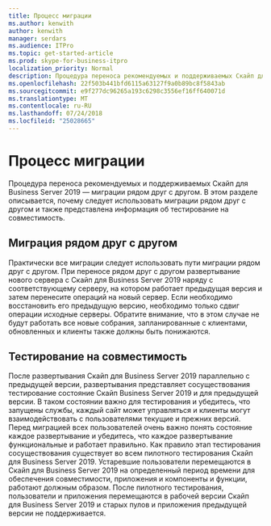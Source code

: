 ```yaml
---
title: Процесс миграции
ms.author: kenwith
author: kenwith
manager: serdars
ms.audience: ITPro
ms.topic: get-started-article
ms.prod: skype-for-business-itpro
localization_priority: Normal
description: Процедура переноса рекомендуемых и поддерживаемых Скайп для Business Server 2019 — миграции рядом друг с другом. В этом разделе описывается, почему следует использовать миграции рядом друг с другом и также представлена информация об тестирование на совместимость.
ms.openlocfilehash: 22f503b441bfd6115a63127f9a0b89bc8f5843ab
ms.sourcegitcommit: e9f277dc96265a193c6298c3556ef16ff640071d
ms.translationtype: MT
ms.contentlocale: ru-RU
ms.lasthandoff: 07/24/2018
ms.locfileid: "25028665"
---
```

# <a name="migration-process"></a>Процесс миграции

Процедура переноса рекомендуемых и поддерживаемых Скайп для Business Server 2019 — миграции рядом друг с другом. В этом разделе описывается, почему следует использовать миграции рядом друг с другом и также представлена информация об тестирование на совместимость.
  
## <a name="side-by-side-migration"></a>Миграция рядом друг с другом

Практически все миграции следует использовать пути миграции рядом друг с другом. При переносе рядом друг с другом развертывание нового сервера с Скайп для Business Server 2019 наряду с соответствующему серверу, на котором работает предыдущая версия и затем перенесите операций на новый сервер. Если необходимо восстановить его предыдущую версию, необходимо только сдвиг операции исходные серверы. Обратите внимание, что в этом случае не будут работать все новые собрания, запланированные с клиентами, обновленных и клиенты также должны быть понижаются.
  
## <a name="coexistence-testing"></a>Тестирование на совместимость

После развертывания Скайп для Business Server 2019 параллельно с предыдущей версии, развертывания представляет сосуществования тестирование состояние Скайп Business Server 2019 и для предыдущей версии. В таком состоянии важно для тестирования и убедитесь, что запущены службы, каждый сайт может управляться и клиенты могут взаимодействовать с пользователями текущие и прежних версий. Перед миграцией всех пользователей очень важно понять состояние каждое развертывание и убедитесь, что каждое развертывание функциональные и работает правильно. Как правило этап тестирования сосуществования существует во всем пилотного тестирования Скайп для Business Server 2019. Устаревшие пользователи перемещаются в Скайп для Business Server 2019 на определенный период времени для обеспечения совместимости, приложения и компоненты и функции, работают должным образом. После пилотного тестирования, пользователи и приложения перемещаются в рабочей версии Скайп для Business Server 2019 и старых пулов и приложения предыдущей версии не поддерживается.
  